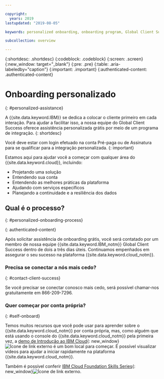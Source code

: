 ```yaml
---

copyright:
  years: 2019
lastupdated: "2019-08-05"

keywords: personalized onboarding, onboarding program, Global Client Succes, getting started, how to, get help, new user, first time, personal, dedicated assistance, cloud onboarding, account setup

subcollection: overview

---
```


{:shortdesc: .shortdesc}
{:codeblock: .codeblock}
{:screen: .screen}
{:new_window: target="_blank"}
{:pre: .pre}
{:table: .aria-labeledby="caption"}
{:important: .important}
{:authenticated-content: .authenticated-content}


# Onboarding personalizado
{: #personalized-assistance}

A {{site.data.keyword.IBM}} se dedica a colocar o cliente primeiro em cada interação. Para ajudar a facilitar isso, a nossa equipe do Global Client Success oferece assistência personalizada grátis por meio de um programa de integração.
{: shortdesc}

Você deve estar com login efetuado na conta Pré-paga ou de Assinatura para se qualificar para a integração personalizada.
{: important}

Estamos aqui para ajudar você a começar com qualquer área do {{site.data.keyword.cloud}}, incluindo: 
* Projetando uma solução 
* Entendendo sua conta
* Entendendo as melhores práticas da plataforma  
* Ajudando com serviços específicos 
* Planejando a continuidade e a resiliência dos dados

## Qual é o processo?
{: #personalized-onboarding-process}

<div class="onboarding-ub">
  <div class="ub-widget" style="display: flex;">
    <div ub-in-page="5cbe76490f72eb04484f31e8"></div>
  </div>
</div>
{: authenticated-content}

Após solicitar assistência de onboarding grátis, você será contatado por um membro de nossa equipe {{site.data.keyword.IBM_notm}} Global Client Success dentro de dois a três dias úteis. Continuamos empenhados em assegurar o seu sucesso na plataforma {{site.data.keyword.cloud_notm}}. 

### Precisa se conectar a nós mais cedo?
{: #contact-client-success}

Se você precisar se conectar conosco mais cedo, será possível chamar-nos gratuitamente em 866-209-7296.

### Quer começar por conta própria?
{: #self-onboard}

Temos muitos recursos que você pode usar para aprender sobre o {{site.data.keyword.cloud_notm}} por conta própria, mas, como alguém que está usando o console do {{site.data.keyword.cloud_notm}} pela primeira vez, a [demo de Introdução ao IBM Cloud](https://gotostage.com/channel/onboard){: new_window}![Ícone de link externo](../icons/launch-glyph.svg "Ícone de link externo") é um bom local para começar. É possível visualizar vídeos para ajudar a iniciar rapidamente na plataforma {{site.data.keyword.cloud_notm}}. 

Também é possível conferir [IBM Cloud Foundation Skills Series](https://www.youtube.com/playlist?list=PLmesOgYt3nKCfsXqx-A5k1bP7t146U4rz){: new_window}![Ícone de link externo](../icons/launch-glyph.svg "Ícone de link externo").
